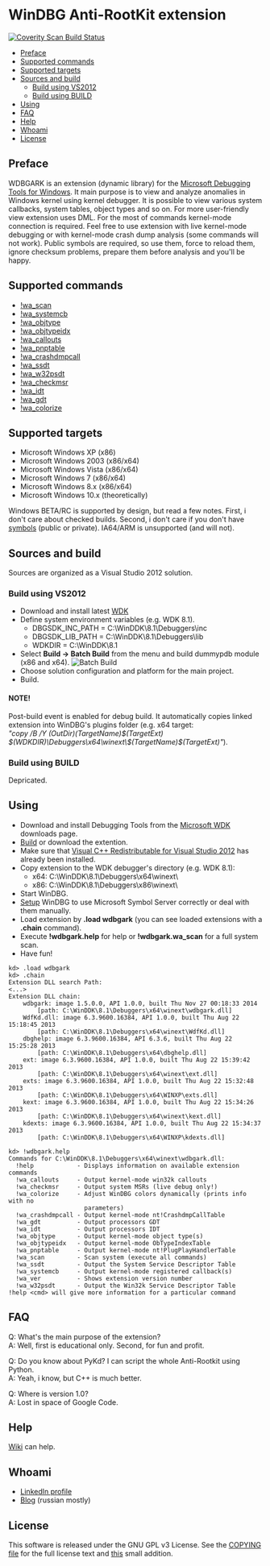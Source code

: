 # WinDBG Anti-RootKit extension
[![Coverity Scan Build Status](https://scan.coverity.com/projects/3610/badge.svg)](https://scan.coverity.com/projects/3610)

* [Preface](#preface)
* [Supported commands](#supported-commands)
* [Supported targets](#supported-targets)
* [Sources and build](#sources-and-build)
    * [Build using VS2012](#build-using-vs2012)
    * [Build using BUILD](#build-using-build)
* [Using](#using)
* [FAQ](#faq)
* [Help](#help)
* [Whoami](#whoami)
* [License](#license)

## Preface

WDBGARK is an extension (dynamic library) for the [Microsoft Debugging Tools for Windows](http://msdn.microsoft.com/en-US/library/windows/hardware/ff551063).
It main purpose is to view and analyze anomalies in Windows kernel using kernel debugger. It is possible to view various system callbacks,
system tables, object types and so on. For more user-friendly view extension uses DML. For the most of commands kernel-mode connection is required.
Feel free to use extension with live kernel-mode debugging or with kernel-mode crash dump analysis (some commands will not work).
Public symbols are required, so use them, force to reload them, ignore checksum problems, prepare them before analysis and you'll be happy.

## Supported commands

* [!wa_scan](https://github.com/swwwolf/wdbgark/wiki/!wa_scan)
* [!wa_systemcb](https://github.com/swwwolf/wdbgark/wiki/!wa_systemcb)
* [!wa_objtype](https://github.com/swwwolf/wdbgark/wiki/!wa_objtype)
* [!wa_objtypeidx](https://github.com/swwwolf/wdbgark/wiki/!wa_objtypeidx)
* [!wa_callouts](https://github.com/swwwolf/wdbgark/wiki/!wa_callouts)
* [!wa_pnptable](https://github.com/swwwolf/wdbgark/wiki/!wa_pnptable)
* [!wa_crashdmpcall](https://github.com/swwwolf/wdbgark/wiki/!wa_crashdmpcall)
* [!wa_ssdt](https://github.com/swwwolf/wdbgark/wiki/!wa_ssdt)
* [!wa_w32psdt](https://github.com/swwwolf/wdbgark/wiki/!wa_w32psdt)
* [!wa_checkmsr](https://github.com/swwwolf/wdbgark/wiki/!wa_checkmsr)
* [!wa_idt](https://github.com/swwwolf/wdbgark/wiki/!wa_idt)
* [!wa_gdt](https://github.com/swwwolf/wdbgark/wiki/!wa_gdt)
* [!wa_colorize](https://github.com/swwwolf/wdbgark/wiki/!wa_colorize)

## Supported targets

* Microsoft Windows XP (x86)
* Microsoft Windows 2003 (x86/x64)
* Microsoft Windows Vista (x86/x64)
* Microsoft Windows 7 (x86/x64)
* Microsoft Windows 8.x (x86/x64)
* Microsoft Windows 10.x (theoretically)

Windows BETA/RC is supported by design, but read a few notes. First, i don't care about checked builds. Second, i don't care
if you don't have [symbols](http://msdn.microsoft.com/en-us/windows/hardware/gg463028.aspx) (public or private).
IA64/ARM is unsupported (and will not).

## Sources and build

Sources are organized as a Visual Studio 2012 solution.

### Build using VS2012

* Download and install latest [WDK](http://msdn.microsoft.com/en-us/windows/hardware/hh852365)
* Define system environment variables (e.g. WDK 8.1).
    * DBGSDK_INC_PATH = C:\WinDDK\8.1\Debuggers\inc
    * DBGSDK_LIB_PATH = C:\WinDDK\8.1\Debuggers\lib
    * WDKDIR = C:\WinDDK\8.1
* Select **Build -> Batch Build** from the menu and build dummypdb module (x86 and x64).
![Batch Build](https://raw.githubusercontent.com/swwwolf/wdbgark/master/images/batch_build.png)
* Choose solution configuration and platform for the main project.
* Build.

#### NOTE!

Post-build event is enabled for debug build. It automatically copies linked extension into WinDBG's plugins folder (e.g. x64 target:  
_"copy /B /Y $(OutDir)$(TargetName)$(TargetExt) $(WDKDIR)\Debuggers\x64\winext\$(TargetName)$(TargetExt)"_).

### Build using BUILD

Depricated.

## Using

* Download and install Debugging Tools from the [Microsoft WDK](http://msdn.microsoft.com/en-us/windows/hardware/hh852365) downloads page.
* [Build](#sources-and-build) or download the extention.
* Make sure that [Visual C++ Redistributable for Visual Studio 2012](http://www.microsoft.com/en-US/download/details.aspx?id=30679) has already been installed.
* Copy extension to the WDK debugger's directory (e.g. WDK 8.1):
    * x64: C:\WinDDK\8.1\Debuggers\x64\winext\
    * x86: C:\WinDDK\8.1\Debuggers\x86\winext\
* Start WinDBG.
* [Setup](http://support.microsoft.com/kb/311503/en-us) WinDBG to use Microsoft Symbol Server correctly or deal with them manually.
* Load extension by **.load wdbgark** (you can see loaded extensions with a **.chain** command).
* Execute **!wdbgark.help** for help or **!wdbgark.wa_scan** for a full system scan.
* Have fun!

```
kd> .load wdbgark  
kd> .chain  
Extension DLL search Path:  
<...>  
Extension DLL chain:  
    wdbgark: image 1.5.0.0, API 1.0.0, built Thu Nov 27 00:18:33 2014
        [path: C:\WinDDK\8.1\Debuggers\x64\winext\wdbgark.dll]
    WdfKd.dll: image 6.3.9600.16384, API 1.0.0, built Thu Aug 22 15:18:45 2013
        [path: C:\WinDDK\8.1\Debuggers\x64\winext\WdfKd.dll]
    dbghelp: image 6.3.9600.16384, API 6.3.6, built Thu Aug 22 15:25:28 2013
        [path: C:\WinDDK\8.1\Debuggers\x64\dbghelp.dll]
    ext: image 6.3.9600.16384, API 1.0.0, built Thu Aug 22 15:39:42 2013
        [path: C:\WinDDK\8.1\Debuggers\x64\winext\ext.dll]
    exts: image 6.3.9600.16384, API 1.0.0, built Thu Aug 22 15:32:48 2013
        [path: C:\WinDDK\8.1\Debuggers\x64\WINXP\exts.dll]
    kext: image 6.3.9600.16384, API 1.0.0, built Thu Aug 22 15:34:26 2013
        [path: C:\WinDDK\8.1\Debuggers\x64\winext\kext.dll]
    kdexts: image 6.3.9600.16384, API 1.0.0, built Thu Aug 22 15:34:37 2013
        [path: C:\WinDDK\8.1\Debuggers\x64\WINXP\kdexts.dll]
```
```
kd> !wdbgark.help
Commands for C:\WinDDK\8.1\Debuggers\x64\winext\wdbgark.dll:
  !help            - Displays information on available extension commands
  !wa_callouts     - Output kernel-mode win32k callouts
  !wa_checkmsr     - Output system MSRs (live debug only!)
  !wa_colorize     - Adjust WinDBG colors dynamically (prints info with no
                     parameters)
  !wa_crashdmpcall - Output kernel-mode nt!CrashdmpCallTable
  !wa_gdt          - Output processors GDT
  !wa_idt          - Output processors IDT
  !wa_objtype      - Output kernel-mode object type(s)
  !wa_objtypeidx   - Output kernel-mode ObTypeIndexTable
  !wa_pnptable     - Output kernel-mode nt!PlugPlayHandlerTable
  !wa_scan         - Scan system (execute all commands)
  !wa_ssdt         - Output the System Service Descriptor Table
  !wa_systemcb     - Output kernel-mode registered callback(s)
  !wa_ver          - Shows extension version number
  !wa_w32psdt      - Output the Win32k Service Descriptor Table
!help <cmd> will give more information for a particular command
```

## FAQ

Q: What's the main purpose of the extension?  
A: Well, first is educational only. Second, for fun and profit.  

Q: Do you know about PyKd? I can script the whole Anti-Rootkit using Python.  
A: Yeah, i know, but C++ is much better.  

Q: Where is version 1.0?  
A: Lost in space of Google Code.  

## Help

[Wiki](https://github.com/swwwolf/wdbgark/wiki) can help.

## Whoami

* [LinkedIn profile](https://www.linkedin.com/in/vrusakov)
* [Blog](http://sww-it.ru/) (russian mostly)

## License

This software is released under the GNU GPL v3 License. See the [COPYING file](COPYING) for the full license text and
[this](http://www.gnu.org/licenses/gpl-faq.en.html#GPLPluginsInNF) small addition.